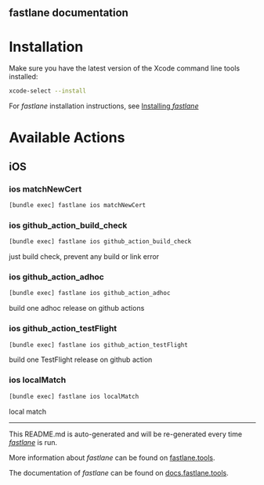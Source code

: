 fastlane documentation
----

# Installation

Make sure you have the latest version of the Xcode command line tools installed:

```sh
xcode-select --install
```

For _fastlane_ installation instructions, see [Installing _fastlane_](https://docs.fastlane.tools/#installing-fastlane)

# Available Actions

## iOS

### ios matchNewCert

```sh
[bundle exec] fastlane ios matchNewCert
```



### ios github_action_build_check

```sh
[bundle exec] fastlane ios github_action_build_check
```

just build check, prevent any build or link error

### ios github_action_adhoc

```sh
[bundle exec] fastlane ios github_action_adhoc
```

build one adhoc release on github actions

### ios github_action_testFlight

```sh
[bundle exec] fastlane ios github_action_testFlight
```

build one TestFlight release on github action

### ios localMatch

```sh
[bundle exec] fastlane ios localMatch
```

local match

----

This README.md is auto-generated and will be re-generated every time [_fastlane_](https://fastlane.tools) is run.

More information about _fastlane_ can be found on [fastlane.tools](https://fastlane.tools).

The documentation of _fastlane_ can be found on [docs.fastlane.tools](https://docs.fastlane.tools).
